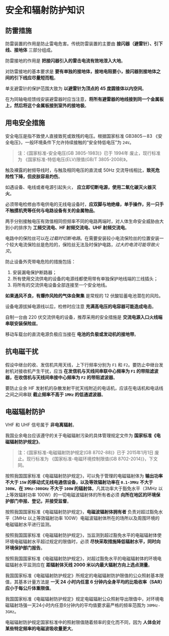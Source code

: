 # 安全和辐射防护知识

## 防雷措施

防雷装置的作用是防止雷电危害。传统防雷装置的主要由 **接闪器（避雷针）、引下线、接地体** 三部分组成。

防雷接地的作用是 **把接闪器引入的雷击电流有效地泄入大地**。

对防雷接地的基本要求是 **要有单独的接地体，接地电阻要小，接闪器到接地体之间的引下线应尽量短而粗**。

单支避雷针的保护范围大致为 **以避雷针为顶点的 45 度圆锥体以内空间**。

在为同轴电缆馈线安装避雷器时应当注意，**将所有避雷器的地线接到同一个金属板上，然后将这个金属板接到室外的接地极**。

## 用电安全措施

安全电压是指不致使人直接致死或致残的电压。根据国家标准 GB3805－83 《安全电压》，一般环境条件下允许持续接触的“安全特低电压”为 `24V`。

> 注：《国家标准-安全电压(GB 3805-1983)》已于 1994年 废止，现行标准为 《国家标准-特低电压(ELV)限值(GB/T 3805-2008)》。

触及裸露的射频导线时，与触及相同电压的直流或 50Hz 交流导线相比，**致死危险性下降，但皮肤容易灼伤**。

如遇设备、电线或者电源引起失火， **应立即切断电源，使用二氧化碳灭火器灭火**。

必须带电检修由市电供电的无线电设备时，**应双脚与地绝缘，单手操作，另一只手不触摸机壳等任何与电路设备有关的金属物品**。

两手分别接触电压有效值相同但频率不同的电路两端时，对人体生命安全威胁由大到小的排序为 **工频交流电、HF 射频交流电、UHF 射频交流电**。

电路中的保险丝可以在*过载时切断电路*。在需要安装较小电流保险丝的位置安装一个较大电流保险丝是危险的，保险丝无法及时保护电路，*过大的电流可能导致火灾*。

防止设备外壳带电危险的措施包括：

1. 安装漏电保护断路器；
2. 所有使用交流供电的设备的电源线都使用带有单独保护地线端的三线插头；
3. 将所有的交流供电设备全部连接至一个安全地线。

**如果通风不良，有爆炸风险的气体会聚集** 是常规的 12 伏酸铅蓄电池潜在的风险。

设备电源拔掉电源线以后，检修时应注意 **充满高电压的电容器可能造成电击**。

自制一台由 220 伏交流供电的设备，推荐采用的安全措施是 **交流电源入口火线端串联安装保险丝**。

移动车载台的直流电源负极应当接在 **电池的负极或发动机的接地带**。

## 抗电磁干扰

假设中继台的收、发信机共用天线，上下行频率分别为 `F1` 和 `F2`。要防止中继台发射机对接收机产生干扰，应当 **在发信机与天线间串联中心频率为 `F1` 的带阻滤波器，在收信机与天线间串接中心频率为 `F2` 的带阻滤波器**。

要防止业余 HF 发射机的杂散发射干扰天线附近的电话机，应该在电话机和电话线之间之间串联 **截止频率不高于 `1MHz` 的低通滤波器**。

## 电磁辐射防护

VHF 和 UHF 信号属于 **非电离辐射**。

我国业余电台应该遵守的关于电磁辐射污染的具体管理规定文件为 **国家标准《电磁辐射防护规定》**。

> 注：《国家标准-电磁辐射防护规定(GB 8702-88)》已于 2015年1月1日 废止。现行标准为 《国家标准-电磁环境控制限值(GB 8702-2014)》，下文同。

按照我国国家标准《电磁辐射防护规定》，可以免于管理的电磁辐射体为 **输出功率不大于 `15W` 的移动式无线电通信设备，以及等效辐射功率在 `0.1-3MHz` 不大于 `300W`、在 `3MHz-300GHz` 不大于 `100W` 的辐射体**。凡其功率大于豁免水平（3MHz 以上等效辐射功率 100W）的一切电磁波辐射体的所有者必须 **向所在地区的环境保护部门申报、登记，并接受监督**。

按照我国国家标准《电磁辐射防护规定》，**电磁波辐射体拥有者** 负责对超过豁免水平（3MHz 以上等效辐射功率 100W）电磁波辐射体所在的场所以及周围环境的电磁辐射水平进行监测。

按照我国国家标准《电磁辐射防护规定》，当监测到超过豁免水平的电磁辐射体使环境电磁辐射水平超过规定的限值时，必须 **尽快采取措施降低辐射水平，同时向环境保护部门报告**。

按照我国国家标准《电磁辐射防护规定》，对超过豁免水平的电磁辐射体的环境电磁辐射水平监测应在 **距辐射体天线 2000 米以内最大辐射方向上选点测量**。

我国国家标准《电磁辐射防护规定》所规定的电磁辐射防护限值的公众照射基本限值，其基本计量方法是 **一天 24 小时内任意 6 分钟内全身平均的比吸收率（SAR）应小于每公斤体重限值**。

我国国家标准《电磁辐射防护规定》规定电磁辐射公众照射导出限值中，对环境电磁辐射场强一天24小时内任意6分钟内的平均值要求最严格的频率范围为 `30MHz-3GHz`。

电磁辐射防护规定国家标准中的照射限值随着频率的变化而不同，因为 **人体会对某些特定频率的电磁波吸收量更大**。